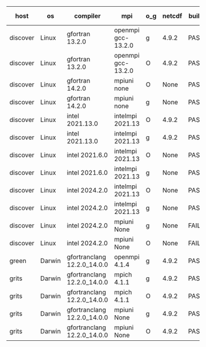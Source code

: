 

| host     | os       | compiler                              | mpi                      | o_g        | netcdf        | build       | u_pass          | u_fail          | s_pass            | s_fail            | e_pass             | e_fail             | nuopc_pass       | nuopc_fail       | artifacts link          |
|----------|----------|---------------------------------------|--------------------------|------------|---------------|-------------|-----------------|-----------------|-------------------|-------------------|--------------------|--------------------|------------------|------------------|-------------------------|
| discover | Linux | gfortran 13.2.0 | openmpi gcc-13.2.0  | g | 4.9.2  | PASS | 14198 | 0 | 51 | 0 | 81 | 0 | 56 | 0 | <a href="https://github.com/esmf-org/esmf-test-artifacts/tree/18b09a4dc6ca367e915f6d2c2875adcada5bd983/release_8.7.0/gfortran/13.2.0/g/openmpi/gcc-13.2.0" target="_blank">18b09a4</a> | 
| discover | Linux | gfortran 13.2.0 | openmpi gcc-13.2.0  | O | 4.9.2  | PASS | 14198 | 0 | 51 | 0 | 81 | 0 | 56 | 0 | <a href="https://github.com/esmf-org/esmf-test-artifacts/tree/9dfaacf46ee3d2b5a1627b6e5bc8c773393f9988/release_8.7.0/gfortran/13.2.0/O/openmpi/gcc-13.2.0" target="_blank">9dfaacf</a> | 
| discover | Linux | gfortran 14.2.0 | mpiuni none  | O | None  | PASS | 12528 | 0 | 9 | 0 | 44 | 0 | None | None | <a href="https://github.com/esmf-org/esmf-test-artifacts/tree/0732704cc374812312186c6a5fe96dbb522737b0/release_8.7.0/gfortran/14.2.0/O/mpiuni/none" target="_blank">0732704</a> | 
| discover | Linux | gfortran 14.2.0 | mpiuni none  | g | None  | PASS | 12528 | 0 | 9 | 0 | 44 | 0 | None | None | <a href="https://github.com/esmf-org/esmf-test-artifacts/tree/06ba98b3c1175e67fd3e1a72eaa3f22d7131498c/release_8.7.0/gfortran/14.2.0/g/mpiuni/none" target="_blank">06ba98b</a> | 
| discover | Linux | intel 2021.13.0 | intelmpi 2021.13  | O | 4.9.2  | PASS | 14198 | 0 | 51 | 0 | 81 | 0 | 56 | 0 | <a href="https://github.com/esmf-org/esmf-test-artifacts/tree/dd1cfc528697029c0690af74316d7b4729d72fb0/release_8.7.0/intel/2021.13.0/O/intelmpi/2021.13" target="_blank">dd1cfc5</a> | 
| discover | Linux | intel 2021.13.0 | intelmpi 2021.13  | g | 4.9.2  | PASS | 14198 | 0 | 51 | 0 | 81 | 0 | 56 | 0 | <a href="https://github.com/esmf-org/esmf-test-artifacts/tree/bc5a0903e9a474a9276362cf3b3ce4f847ca779b/release_8.7.0/intel/2021.13.0/g/intelmpi/2021.13" target="_blank">bc5a090</a> | 
| discover | Linux | intel 2021.6.0 | intelmpi 2021.13  | O | None  | PASS | 14198 | 0 | 51 | 0 | 81 | 0 | 56 | 0 | <a href="https://github.com/esmf-org/esmf-test-artifacts/tree/b2668308ad105a8303158bb0bc891b1c86c088e0/release_8.7.0/intel/2021.6.0/O/intelmpi/2021.13" target="_blank">b266830</a> | 
| discover | Linux | intel 2021.6.0 | intelmpi 2021.13  | g | None  | PASS | 14198 | 0 | 51 | 0 | 81 | 0 | 56 | 0 | <a href="https://github.com/esmf-org/esmf-test-artifacts/tree/6ff1df242d221af7b9645e9046deedb7285d59f0/release_8.7.0/intel/2021.6.0/g/intelmpi/2021.13" target="_blank">6ff1df2</a> | 
| discover | Linux | intel 2024.2.0 | intelmpi 2021.13  | O | None  | PASS | 14198 | 0 | 51 | 0 | 81 | 0 | 56 | 0 | <a href="https://github.com/esmf-org/esmf-test-artifacts/tree/88dbf8229640caffb1c382f672386dde36bd004c/release_8.7.0/intel/2024.2.0/O/intelmpi/2021.13" target="_blank">88dbf82</a> | 
| discover | Linux | intel 2024.2.0 | intelmpi 2021.13  | g | None  | PASS | 14197 | 1 | 51 | 0 | 81 | 0 | 56 | 0 | <a href="https://github.com/esmf-org/esmf-test-artifacts/tree/37cd635eaa3905cbd78d2f2f7f982ada7c35768c/release_8.7.0/intel/2024.2.0/g/intelmpi/2021.13" target="_blank">37cd635</a> | 
| discover | Linux | intel 2024.2.0 | mpiuni None  | g | None  | FAIL | None | None | None | None | None | None | None | None | <a href="https://github.com/esmf-org/esmf-test-artifacts/tree/729fda1f3f0dc8ca2983087d8f1d32981bb255a2/release_8.7.0/intel/2024.2.0/g/mpiuni/None" target="_blank">729fda1</a> | 
| discover | Linux | intel 2024.2.0 | mpiuni None  | O | None  | FAIL | None | None | None | None | None | None | None | None | <a href="https://github.com/esmf-org/esmf-test-artifacts/tree/dacc6080b4e0e59277772f60ac885a40165b04c1/release_8.7.0/intel/2024.2.0/O/mpiuni/None" target="_blank">dacc608</a> | 
| green | Darwin | gfortranclang 12.2.0_14.0.0 | openmpi 4.1.4  | g | 4.9.2  | PASS | 14198 | 0 | 51 | 0 | 81 | 0 | 57 | 0 | <a href="https://github.com/esmf-org/esmf-test-artifacts/tree/78c3fdb878e2c57eb84205789237449f2c1edfbd/release_8.7.0/gfortranclang/12.2.0_14.0.0/g/openmpi/4.1.4" target="_blank">78c3fdb</a> | 
| grits | Darwin | gfortranclang 12.2.0_14.0.0 | mpich 4.1.1  | g | 4.9.2  | PASS | 14198 | 0 | 51 | 0 | 81 | 0 | 43 | 13 | <a href="https://github.com/esmf-org/esmf-test-artifacts/tree/32e49576353267e1c1da7aed6e989a549bcb6ffd/release_8.7.0/gfortranclang/12.2.0_14.0.0/g/mpich/4.1.1" target="_blank">32e4957</a> | 
| grits | Darwin | gfortranclang 12.2.0_14.0.0 | mpich 4.1.1  | O | 4.9.2  | PASS | 14198 | 0 | 51 | 0 | 81 | 0 | 44 | 12 | <a href="https://github.com/esmf-org/esmf-test-artifacts/tree/340d0caaf977a9e0ce9f39023335462e86e1de13/release_8.7.0/gfortranclang/12.2.0_14.0.0/O/mpich/4.1.1" target="_blank">340d0ca</a> | 
| grits | Darwin | gfortranclang 12.2.0_14.0.0 | mpiuni None  | g | 4.9.2  | PASS | 12528 | 0 | 9 | 0 | 44 | 0 | None | None | <a href="https://github.com/esmf-org/esmf-test-artifacts/tree/73e94dfac8110b0e12c38c82aa1b7641f6c58a8b/release_8.7.0/gfortranclang/12.2.0_14.0.0/g/mpiuni/None" target="_blank">73e94df</a> | 
| grits | Darwin | gfortranclang 12.2.0_14.0.0 | mpiuni None  | O | 4.9.2  | PASS | 12528 | 0 | 9 | 0 | 44 | 0 | None | None | <a href="https://github.com/esmf-org/esmf-test-artifacts/tree/7ebaf11fe2d1682a71b0714c124bea617db371ea/release_8.7.0/gfortranclang/12.2.0_14.0.0/O/mpiuni/None" target="_blank">7ebaf11</a> | 
